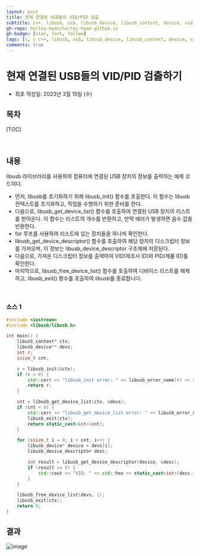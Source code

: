 ```yaml
---
layout: post
title: 현재 연결된 USB들의 VID/PID 검출
subtitle: c++, libusb, usb, libusb_device, libusb_context, device, vid, pid
gh-repo: harley-hwan/harley-hwan.github.io
gh-badge: [star, fork, follow]
tags: [c, c c++, libusb, usb, libusb_device, libusb_context, device, vid, pid]
comments: true
---
```


# 현재 연결된 USB들의 VID/PID 검출하기
- 최초 작성일: 2023년 3월 15일 (수)

## 목차

[TOC]

<br/>

## 내용

libusb 라이브러리를 사용하여 컴퓨터에 연결된 USB 장치의 정보를 출력하는 예제 코드이다.

- 먼저, libusb를 초기화하기 위해 libusb_init() 함수를 호출한다. 이 함수는 libusb 컨텍스트를 초기화하고, 작업을 수행하기 위한 준비를 한다.
- 다음으로, libusb_get_device_list() 함수를 호출하여 연결된 USB 장치의 리스트를 받아온다. 이 함수는 리스트의 개수를 반환하고, 만약 에러가 발생하면 음수 값을 반환한다.
- for 루프를 사용하여 리스트에 있는 장치들을 하나씩 확인한다. 
- libusb_get_device_descriptor() 함수를 호출하여 해당 장치의 디스크립터 정보를 가져오며, 이 정보는 libusb_device_descriptor 구조체에 저장된다.
- 다음으로, 가져온 디스크립터 정보를 출력하여 VID(제조사 ID)와 PID(제품 ID)를 확인한다.
- 마지막으로, libusb_free_device_list() 함수를 호출하여 디바이스 리스트를 해제하고, libusb_exit() 함수를 호출하여 libusb를 종료합니다.

<br/>

### 소스 1

```c++
#include <iostream>
#include <libusb/libusb.h>

int main() {
    libusb_context* ctx;
    libusb_device** devs;
    int r;
    ssize_t cnt;

    r = libusb_init(&ctx);
    if (r < 0) {
        std::cerr << "libusb_init error: " << libusb_error_name(r) << std::endl;
        return r;
    }

    cnt = libusb_get_device_list(ctx, &devs);
    if (cnt < 0) {
        std::cerr << "libusb_get_device_list error: " << libusb_error_name(cnt) << std::endl;
        libusb_exit(ctx);
        return static_cast<int>(cnt);
    }

    for (ssize_t i = 0; i < cnt; i++) {
        libusb_device* device = devs[i];
        libusb_device_descriptor desc;

        int result = libusb_get_device_descriptor(device, &desc);
        if (result >= 0) {
            std::cout << "VID: " << std::hex << static_cast<int>(desc.idVendor) << ", PID: " << static_cast<int>(desc.idProduct) << std::endl;
        }
    }

    libusb_free_device_list(devs, 1);
    libusb_exit(ctx);
    return 0;
}
```

## 결과

![image](https://user-images.githubusercontent.com/68185569/225209108-e4f78b75-72b3-4acf-82f4-89e8dc5bc06a.png)
